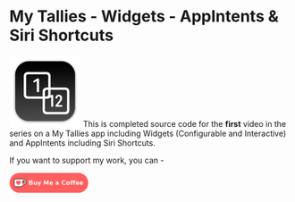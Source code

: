 # My Tallies - Widgets - AppIntents & Siri Shortcuts

![mac128](Images/mac128.png) This is completed source code for the **first** video in the series on a My Tallies app including Widgets (Configurable and Interactive) and AppIntents including Siri Shortcuts.



If you want to support my work, you can - </br>

<a href='https://ko-fi.com/Z8Z22WRVG' target='_blank'><img height='36' style='border:0px;height:36px;' src='Images/kofi3.png' border='0' alt='Buy Me a Coffee at ko-fi.com' /></a>

